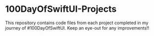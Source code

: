 # 100DayOfSwiftUI-Projects

This repository contains code files from each project completed in my journey of #100DayOfSwiftUI. Keep an eye-out for any improvements!!

